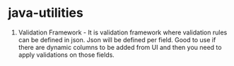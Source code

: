# java-utilities

1. Validation Framework - It is validation framework where validation rules can be defined in json. Json will be defined per field. Good to use if there are dynamic columns to be added from UI and then you need to apply validations on those fields.
